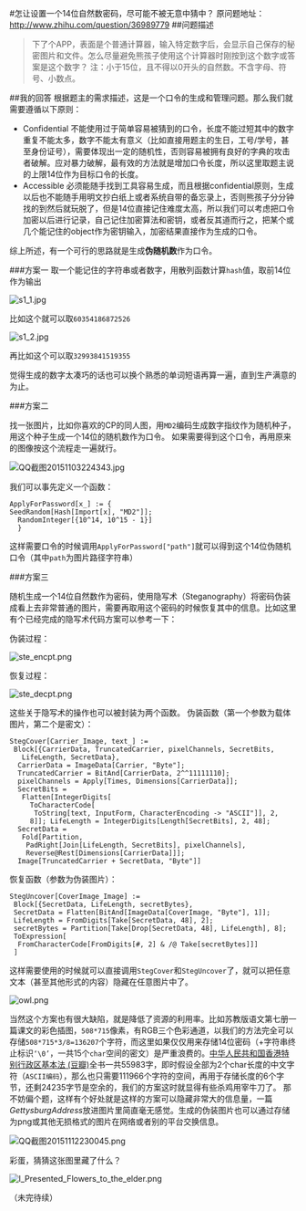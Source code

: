 #怎让设置一个14位自然数密码，尽可能不被无意中猜中？
原问题地址：http://www.zhihu.com/question/36989779
##问题描述
>下了个APP，表面是个普通计算器，输入特定数字后，会显示自己保存的秘密图片和文件。怎么尽量避免熊孩子使用这个计算器时刚按到这个数字或答案是这个数字？
注：小于15位，且不得以0开头的自然数。不含字母、符号、小数点。

##我的回答
根据题主的需求描述，这是一个口令的生成和管理问题。那么我们就需要遵循以下原则：

-  Confidential 不能使用过于简单容易被猜到的口令，长度不能过短其中的数字重复不能太多，数字不能太有意义（比如直接用题主的生日，工号/学号，甚至身份证号），需要体现出一定的随机性，否则容易被拥有良好的字典的攻击者破解。应对暴力破解，最有效的方法就是增加口令长度，所以这里取题主说的上限14位作为目标口令的长度。
-  Accessible 必须能随手找到工具容易生成，而且根据confidential原则，生成以后也不能随手用明文抄白纸上或者系统自带的备忘录上，否则熊孩子分分钟找的到然后就玩脱了，但是14位直接记住难度太高，所以我们可以考虑把口令加密以后进行记录，自己记住加密算法和密钥，或者反其道而行之，把某个或几个能记住的object作为密钥输入，加密结果直接作为生成的口令。

综上所述，有一个可行的思路就是生成**伪随机数**作为口令。

###方案一
取一个能记住的字符串或者数字，用散列函数计算`hash`值，取前14位作为输出

![s1_1.jpg](https://ooo.0o0.ooo/2015/11/15/56489f04aeb0c.jpg)

比如这个就可以取`60354186872526`

![s1_2.jpg](https://ooo.0o0.ooo/2015/11/15/56489f00d24fb.jpg)

再比如这个可以取`32993841519355`

觉得生成的数字太凑巧的话也可以换个熟悉的单词短语再算一遍，直到生产满意的为止。

###方案二

找一张图片，比如你喜欢的CP的同人图，用`MD2`编码生成数字指纹作为随机种子，用这个种子生成一个14位的随机数作为口令。
如果需要得到这个口令，再用原来的图像按这个流程走一遍就行。

![QQ截图20151103224343.jpg](https://ooo.0o0.ooo/2015/11/15/5648a023aadd3.jpg)

我们可以事先定义一个函数：
```
ApplyForPassword[x_] := {
SeedRandom[Hash[Import[x], "MD2"]];
  RandomInteger[{10^14, 10^15 - 1}]
  }
```

这样需要口令的时候调用`ApplyForPassword["path"]`就可以得到这个14位伪随机口令（其中`path`为图片路径字符串）

###方案三

随机生成一个14位自然数作为密码，使用隐写术（Steganography）将密码伪装成看上去非常普通的图片，需要再取用这个密码的时候恢复其中的信息。比如这里有个已经完成的隐写术代码方案可以参考一下：

伪装过程：

![ste_encpt.png](https://ooo.0o0.ooo/2015/11/15/5648a1bc0de1c.png)

恢复过程：

![ste_decpt.png](https://ooo.0o0.ooo/2015/11/15/56489f08e79d9.png)

这些关于隐写术的操作也可以被封装为两个函数。
伪装函数（第一个参数为载体图片，第二个是密文）：

```
StegCover[Carrier_Image, text_] := 
 Block[{CarrierData, TruncatedCarrier, pixelChannels, SecretBits, 
   LifeLength, SecretData},
  CarrierData = ImageData[Carrier, "Byte"]; 
  TruncatedCarrier = BitAnd[CarrierData, 2^^11111110];
  pixelChannels = Apply[Times, Dimensions[CarrierData]]; 
  SecretBits = 
   Flatten[IntegerDigits[
     ToCharacterCode[
      ToString[text, InputForm, CharacterEncoding -> "ASCII"]], 2, 
     8]]; LifeLength = IntegerDigits[Length[SecretBits], 2, 48];
  SecretData = 
   Fold[Partition, 
    PadRight[Join[LifeLength, SecretBits], pixelChannels], 
    Reverse@Rest[Dimensions[CarrierData]]];
  Image[TruncatedCarrier + SecretData, "Byte"]]
```
恢复函数（参数为伪装图片）：

```
StegUncover[CoverImage_Image] := 
 Block[{SecretData, LifeLength, secretBytes}, 
 SecretData = Flatten[BitAnd[ImageData[CoverImage, "Byte"], 1]]; 
 LifeLength = FromDigits[Take[SecretData, 48], 2]; 
 secretBytes = Partition[Take[Drop[SecretData, 48], LifeLength], 8]; 
 ToExpression[
  FromCharacterCode[FromDigits[#, 2] & /@ Take[secretBytes]]]
 ]
```
这样需要使用的时候就可以直接调用`StegCover`和`StegUncover`了，就可以把任意文本（甚至其他形式的内容）隐藏在任意图片中了。

![owl.png](https://ooo.0o0.ooo/2015/11/15/56489f0b31bda.png)

当然这个方案也有很大缺陷，就是降低了资源的利用率。比如苏教版语文第七册一篇课文的彩色插图，`508*715`像素，有RGB三个色彩通道，以我们的方法完全可以存储`508*715*3/8=136207`个字符，而这里如果仅仅用来存储14位密码（+字符串终止标识`‘\0’`，一共15个`char`空间的密文）是严重浪费的。[中华人民共和国香港特别行政区基本法 (豆瓣)](http://book.douban.com/subject/1324171/)全书一共55983字，即时假设全部为2个char长度的中文字符（`ASCII编码`），那么也只需要111966个字符的空间，再用于存储长度的6个字节，还剩24235字节是空余的，我们的方案这时就显得有些杀鸡用宰牛刀了。
那不妨偏个题，这样有个好处就是这样的方案可以隐藏非常大的信息量，一篇*GettysburgAddress*放进图片里简直毫无感觉。生成的伪装图片也可以通过存储为png或其他无损格式的图片在网络或者别的平台交换信息。

![QQ截图20151112230045.png](https://ooo.0o0.ooo/2015/11/15/56489f034ad25.png)

彩蛋，猜猜这张图里藏了什么？

![I_Presented_Flowers_to_the_elder.png](https://ooo.0o0.ooo/2015/11/15/56489f106f5ca.png)

（未完待续）
